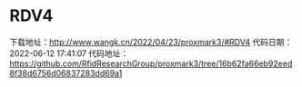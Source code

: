 # RDV4
下载地址：http://www.wangk.cn/2022/04/23/proxmark3/#RDV4
代码日期：2022-06-12 17:41:07
代码地址：https://github.com/RfidResearchGroup/proxmark3/tree/16b62fa66eb92eed8f38d6756d06837283dd69a1
